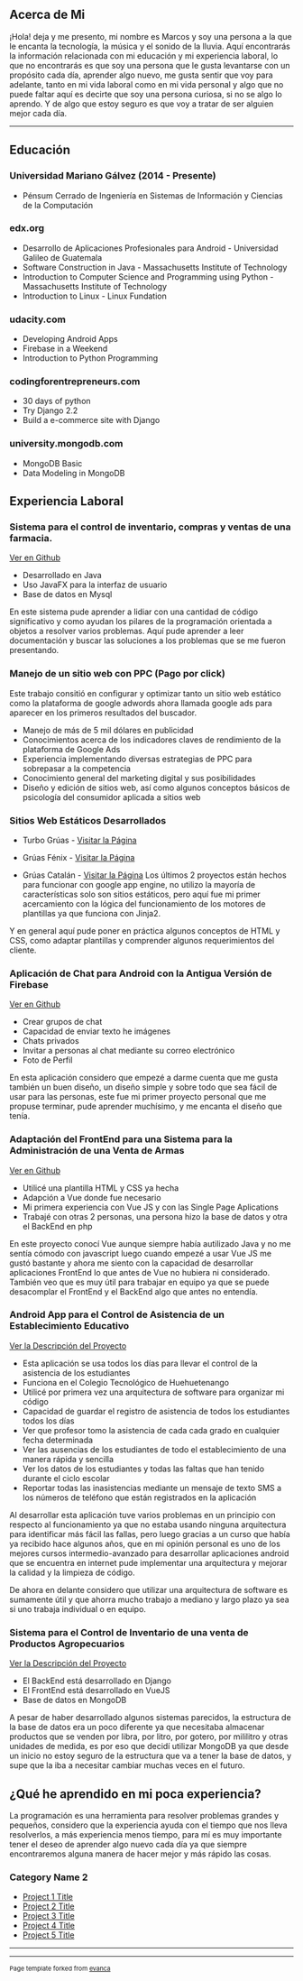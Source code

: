 ## Acerca de Mi
¡Hola! deja y me presento, mi nombre es Marcos y soy una persona a la que le encanta la tecnología, la música y el sonido de la lluvia. 
  Aquí encontrarás la información relacionada con mi educación y mi experiencia laboral, lo que no encontrarás es que soy una persona 
  que le gusta levantarse con un propósito cada día, aprender algo nuevo, me gusta sentir que voy para adelante, tanto en mi vida laboral como en mi vida personal y algo que no puede faltar aquí es decirte que soy una persona curiosa, si no se algo lo aprendo. Y de algo que estoy seguro es que voy a tratar de ser alguien mejor cada día.  

---

## Educación
### Universidad Mariano Gálvez (2014 - Presente)
* Pénsum Cerrado de Ingeniería en Sistemas de Información y Ciencias de la Computación

### edx.org
* Desarrollo de Aplicaciones Profesionales para Android - Universidad Galileo de Guatemala
* Software Construction in Java - Massachusetts Institute of Technology
* Introduction to Computer Science and Programming using Python - Massachusetts Institute of Technology
* Introduction to Linux - Linux Fundation

### udacity.com
* Developing Android Apps
* Firebase in a Weekend
* Introduction to Python Programming

### codingforentrepreneurs.com
* 30 days of python
* Try Django 2.2
* Build a e-commerce site with Django

### university.mongodb.com
* MongoDB Basic
* Data Modeling in MongoDB

## Experiencia Laboral
### Sistema para el control de inventario, compras y ventas de una farmacia.
[Ver en Github](https://github.com/M-app/SistemaControlFarmacias)
* Desarrollado en Java
* Uso JavaFX para la interfaz de usuario
* Base de datos en Mysql

En este sistema pude aprender a lidiar con una cantidad de código significativo y como 
ayudan los pilares de la programación orientada a objetos a resolver varios problemas. 
Aquí pude aprender a leer documentación y buscar las soluciones a los problemas
que se me fueron presentando.

### Manejo de un sitio web con PPC (Pago por click)
Este trabajo consitió en configurar y optimizar tanto un sitio web estático como la plataforma de google adwords
ahora llamada google ads para aparecer en los primeros resultados del buscador. 
* Manejo de más de 5 mil dólares en publicidad
* Conocimientos acerca de los indicadores claves de rendimiento de la plataforma de Google Ads
* Experiencia implementando diversas estrategias de PPC para sobrepasar a la competencia
* Conocimiento general del marketing digital y sus posibilidades
* Diseño y edición de sitios web, así como algunos conceptos básicos de psicología del consumidor aplicada a sitios web

### Sitios Web Estáticos Desarrollados
* Turbo Grúas -  [Visitar la Página](https://turbogruasgt.firebaseapp.com/)

* Grúas Fénix - [Visitar la Página](https://github.com/M-app/gruasfenix)
* Grúas Catalán - [Visitar la Página](https://github.com/M-app/gruascatalan)
Los últimos 2 proyectos están hechos para funcionar con google app engine, no utilizo la mayoría de 
características solo son sitios estáticos, pero aquí fue mi primer acercamiento con la lógica 
del funcionamiento de los motores de plantillas ya que funciona con Jinja2. 

Y en general aquí pude poner en práctica algunos conceptos de HTML y CSS, como adaptar plantillas y 
comprender algunos requerimientos del cliente. 

### Aplicación de Chat para Android con la Antigua Versión de Firebase
[Ver en Github](https://github.com/M-app/Chat-Con-Firebase)
* Crear grupos de chat
* Capacidad de enviar texto he imágenes
* Chats privados
* Invitar a personas al chat mediante su correo electrónico
* Foto de Perfil

En esta aplicación considero que empezé a darme cuenta que me gusta también un buen diseño, un diseño simple 
y sobre todo que sea fácil de usar para las personas, este fue mi primer proyecto personal que me propuse terminar, 
pude aprender muchísimo, y me encanta el diseño que tenía. 

### Adaptación del FrontEnd para una Sistema para la Administración de una Venta de Armas
[Ver en Github](https://github.com/M-app/armeria)
* Utilicé una plantilla HTML y CSS ya hecha
* Adapción a Vue donde fue necesario
* Mi primera experiencia con Vue JS y con las Single Page Aplications
* Trabajé con otras 2 personas, una persona hizo la base de datos y otra el BackEnd en php

En este proyecto conocí Vue aunque siempre había autilizado Java y no me sentía cómodo con javascript
luego cuando empezé a usar Vue JS me gustó bastante y ahora me siento con la capacidad de desarrollar 
aplicaciones FrontEnd lo que antes de Vue no hubiera ni considerado. También veo que es muy útil 
para trabajar en equipo ya que se puede desacomplar el FrontEnd y el BackEnd algo que antes no entendía. 

### Android App para el Control de Asistencia de un Establecimiento Educativo
[Ver la Descripción del Proyecto](https://github.com/M-app/SAsistencia)

* Esta aplicación se usa todos los días para llevar el control de la asistencia de los estudiantes
* Funciona en el Colegio Tecnológico de Huehuetenango
* Utilicé por primera vez una arquitectura de software para organizar mi código
* Capacidad de guardar el registro de asistencia de todos los estudiantes todos los días
* Ver que profesor tomo la asistencia de cada cada grado en cualquier fecha determinada
* Ver las ausencias de los estudiantes de todo el establecimiento de una manera rápida y sencilla
* Ver los datos de los estudiantes y todas las faltas que han tenido durante el ciclo escolar
* Reportar todas las inasistencias mediante un mensaje de texto SMS a los números de teléfono que están registrados en la aplicación

Al desarrollar esta aplicación tuve varios problemas en un principio con respecto al funcionamiento 
ya que no estaba usando ninguna arquitectura para identificar más fácil las fallas, pero luego gracias
a un curso que había ya recibido hace algunos años, que en mi opinión personal es uno de los mejores cursos 
intermedio-avanzado para desarrollar aplicaciones android que se encuentra en internet pude implementar 
una arquitectura y mejorar la calidad y la limpieza de código.

De ahora en delante considero que utilizar una arquitectura de software es sumamente útil y que ahorra mucho trabajo 
a mediano y largo plazo ya sea si uno trabaja individual o en equipo. 

### Sistema para el Control de Inventario de una venta de Productos Agropecuarios
[Ver la Descripción del Proyecto](https://github.com/M-app/AgroLab)

* El BackEnd está desarrollado en Django
* El FrontEnd está desarrollado en VueJS
* Base de datos en MongoDB

A pesar de haber desarrollado algunos sistemas parecidos, la estructura de la base de datos era 
un poco diferente ya que necesitaba almacenar productos que se venden por libra, por litro, por gotero,
por mililitro y otras unidades de medida, es por eso que decidí utilizar MongoDB ya que 
desde un inicio no estoy seguro de la estructura que va a tener la base de datos, y supe
que la iba a necesitar cambiar muchas veces en el futuro. 

## ¿Qué he aprendido en mi poca experiencia? 
La programación es una herramienta para resolver problemas grandes y pequeños, considero que la experiencia 
ayuda con el tiempo que nos lleva resolverlos, a más experiencia menos tiempo, para mí es muy importante 
tener el deseo de aprender algo nuevo cada día ya que siempre encontraremos alguna manera de hacer mejor
y más rápido las cosas. 


### Category Name 2

- [Project 1 Title](http://example.com/)
- [Project 2 Title](http://example.com/)
- [Project 3 Title](http://example.com/)
- [Project 4 Title](http://example.com/)
- [Project 5 Title](http://example.com/)

---




---
<p style="font-size:11px">Page template forked from <a href="https://github.com/evanca/quick-portfolio">evanca</a></p>
<!-- Remove above link if you don't want to attibute -->
